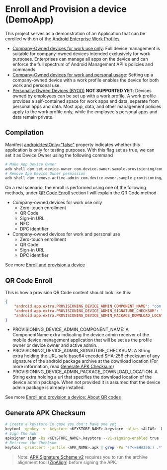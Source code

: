 # Enroll and Provision a device (DemoApp)

This project serves as a demonstration of an Application that can be enrolled with on of the [Android Enterprise Work Profiles](https://www.android.com/enterprise/work-profile/)

- [Company-Owned devices for work use only](https://developers.google.com/android/management/provision-device#company-owned_devices_for_work_use_only): Full device management is suitable for company-owned devices intended exclusively for work purposes. Enterprises can manage all apps on the device and can enforce the full spectrum of Android Management API's policies and commands
- [Company-Owned devices for work and personal usage](https://developers.google.com/android/management/provision-device#company-owned_devices_for_work_and_personal_use): Setting up a company-owned device with a work profile enables the device for both work and personal use.
- [Personally-Owned Devices (BYOD)](https://developers.google.com/android/management/provision-device#personally-owned_devices) **NOT SUPPORTED YET**: Devices owned by employees can be set up with a work profile. A work profile provides a self-contained space for work apps and data, separate from personal apps and data. Most app, data, and other management policies apply to the work profile only, while the employee's personal apps and data remain private.

## Compilation
Manifest [android:testOnly="false"](https://developer.android.com/guide/topics/manifest/application-element#testOnly) property indicates whether this application is only for testing purposes. With this flag set as true, we can set it as Device Owner using the following command
```bash
# Make App Device Owner
adb shell dpm set-device-owner com.device.owner.sample.provisioning/com.device.owner.sample.provisioning.DeviceOwnerReceiver
# Remove App Device Owner permission
adb shell dpm remove-active-admin com.device.owner.sample.provisioning/com.device.owner.sample.provisioning.DeviceOwnerReceiver
```
On a real scenario, the enroll is performed using one of the following methods, under [QR Code Enroll](#qr-code-enroll) section I will explain the QR Code method

- Company-owned devices for work use only
  - Zero-touch enrollment
  - QR Code
  - Sign-in URL
  - NFC
  - DPC identifier
- Company-owned devices for work and personal use
  - Zero-touch enrollment
  - QR Code
  - Sign-in URL
  - DPC identifier

See more [Enroll and provision a device](https://developers.google.com/android/management/provision-device#company-owned_devices_for_work_use_only)

## QR Code Enroll
This is how a provision QR Code content should look like this:
```json
{
    "android.app.extra.PROVISIONING_DEVICE_ADMIN_COMPONENT_NAME": "com.device.owner.sample/com.device.owner.sample.provisioning.DeviceOwnerReceiver",
    "android.app.extra.PROVISIONING_DEVICE_ADMIN_SIGNATURE_CHECKSUM": "<APK_CHECKSUM>",
    "android.app.extra.PROVISIONING_DEVICE_ADMIN_PACKAGE_DOWNLOAD_LOCATION": "<APK_DIRECT_DOWNLOAD_LINK>"
}
```

* PROVISIONING_DEVICE_ADMIN_COMPONENT_NAME: A ComponentName extra indicating the device admin receiver of the mobile device management application that will be set as the profile owner or device owner and active admin.
* PROVISIONING_DEVICE_ADMIN_SIGNATURE_CHECKSUM: A String extra holding the URL-safe base64 encoded SHA-256 checksum of any signature of the android package archive at the download location (For more information, read [Generate APK Checksum](#generate-apk-checksum))
* PROVISIONING_DEVICE_ADMIN_PACKAGE_DOWNLOAD_LOCATION: A String extra holding a url that specifies the download location of the device admin package. When not provided it is assumed that the device admin package is already installed.

See more [Enroll and provision a device: About QR codes](https://developers.google.com/android/management/provision-device#about_qr_codes)

## Generate APK Checksum

```bash
# Create a keystore in case you don't have one yet
keytool -genkey -v -keystore <KEYSTORE_NAME>.keystore -alias <ALIAS> -keyalg RSA -keysize 2048 -validity 10000
# Sign the Apk
apksigner sign -ks <KEYSTORE_NAME>.keystore --v1-signing-enabled true --v2-signing-enabled true <APK_NAME>.apk
# Retrieve the Checksum
keytool -printcert -jarfile <APK_NAME>.apk | grep -Po "(?<=SHA256:) .*" | xxd -r -p | openssl base64 | tr -d '=' | tr -- '+/=' '-_'
```
> Note: [APK Signature Scheme v2](https://source.android.com/docs/security/features/apksigning/v2) requires you to run the archive alignment tool ([ZipAlign](https://developer.android.com/tools/zipalign)) before signing the APK.
